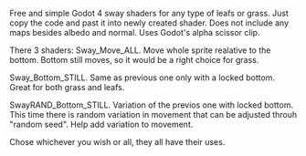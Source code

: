 Free and simple Godot 4 sway shaders for any type of leafs or grass. Just copy the code and past it into newly created shader.
Does not include any maps besides albedo and normal.
Uses Godot's alpha scissor clip.

There 3 shaders:
Sway_Move_ALL.
Move whole sprite realative to the bottom. Bottom still moves, so it would be a right choice for grass.

Sway_Bottom_STILL.
Same as previous one only with a locked bottom. Great for both grass and leafs.

SwayRAND_Bottom_STILL.
Variation of the previos one with locked bottom. This time there is random variation in movement that can be adjusted throuh "random seed". Help add variation to movement.


Chose whichever you wish or all, they all have their uses.
